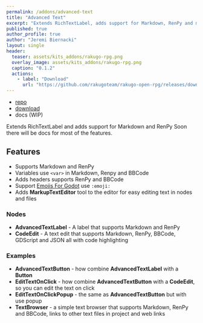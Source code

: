 ```yaml
---
permalink: /addons/advanced-text
title: "Advanced Text"
excerpt: "Extends RichTextLabel, adds support for Markdown, RenPy and much more."
published: true
author_profile: true
author: "Jeremi Biernacki"
layout: single
header:
  teaser: assets/kits_addons/rakugo-rpg.png
  overlay_image: assets/kits_addons/rakugo-rpg.png
  caption: "0.1.2"
  actions:
    - label: "Download"
      url: "https://github.com/rakugoteam/rakugo-open-rpg/releases/download/0.1.2/rpg-game-kit-0.1.2.zip"
---
```


- [repo](https://github.com/rakugoteam/AdvancedText)
- [download](https://github.com/rakugoteam/AdvancedText/releases)
- docs (WIP)

Extends RichTextLabel and adds support for Markdown and RenPy
Soon there will be docs for most of the features.

## Features
- Supports Markdown and RenPy
- Variables use `<var>` in Markdown, Renpy and BBCode
- Adds headers supports RenPy and BBCode
- Support [Emojis For Godot](https://github.com/rakugoteam/Emojis-For-Godot) use `:emoji:`
- Adds **MarkupTextEditor** tool to the editor for easy editing text in nodes and files

### Nodes
- **AdvancedTextLabel** - A label that supports Markdown and RenPy
- **CodeEdit** - A text edit that supports Markdown, RenPy, BBCode, GDScript and JSON all with code highlighting

### Examples
- **AdvancedTextButton** - how combine **AdvancedTextLabel** with a **Button**
- **EditTextOnClick** - how combine **AdvancedTextButton** with a **CodeEdit**, so you can edit the text on click
- **EditTextOnClickPopup** - the same as **AdvancedTextButton** but with use popup
- **TextBrowser** - a simple text browser that supports Markdown, RenPy and BBCode, links to other text files in project and web links